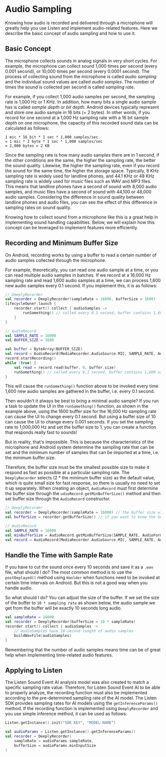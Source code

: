 # Audio Sampling

Knowing how audio is recorded and delivered through a microphone will greatly help you use Listen and implement audio-related features.
Here we describe the basic concept of audio sampling and how to use it.



## Basic Concept

The microphone collects sounds in analog signals in very short cycles. 
For example, the microphone can collect sound 1,000 times per second (every 0.001 second), or 10,000 times per second (every 0.0001 second). 
The process of collecting sound from the microphone is called *audio sampling* and the individual sound values are called *audio samples*. 
The number of times the sound is collected per second is called *sampling rate*.

For example, if you collect 1,000 audio samples per second, the sampling rate is 1,000 Hz or 1 KHz.
In addition, how many bits a single audio sample has is called *sample depth* or *bit depth*.
Android devices typically represent and store one audio sample in 16 bits (= 2 bytes). 
In other words, if you record for one second at a 1,000 Hz sampling rate with a 16 bit sample depth on one microphone, the capacity of this recorded sound data can be calculated as follows:

```
1 mic * 16 bit * 1 sec * 1,000 samples/sec
= 1 mic * 2 byte * 1 sec * 1,000 samples/sec
= 2,000 bytes = 2 KB
```

Since the sampling rate is how many audio samples there are in 1 second, if the other conditions are the same, the higher the sampling rate, the better the sound quality. 
Likewise, the higher the sampling rate, even if you record the sound for the same time, the higher the storage space. 
Typically, 8 KHz sampling rate is widely used for landline phones, and 44.1 KHz or 48 KHz sampling rate is widely used for music files such as WAV and MP3 files. 
This means that landline phones have a second of sound with 8,000 audio samples, and music files have a second of sound with 44,100 or 48,000 audio samples. 
Considering the difference in sound quality between landline phones and audio files, you can see the effect of this difference in sampling rates on sound quality. 

Knowing how to collect sound from a microphone like this is a great help in implementing sound handling capabilities.
Below, we will explain how this concept can be leveraged to implement features more efficiently.



## Recording and Minimum Buffer Size

On Android, recording works by using a buffer to read a certain number of audio samples collected through the microphone.

For example, theoretically, you can read one audio sample at a time, or you can read multiple audio samples in batches.
If we record at a 16,000 Hz sampling rate and read 1,600 audio samples at a time, we can process 1,600 new audio samples every 0.1 second.
If you implement this, it is as follows:

```kotlin
// DeeplyRecorder
val recorder = DeeplyRecorder(sampleRate = 16000, bufferSize = 1600)
lifecycleOwner.launch {
    recorder.start().collect { audioSamples ->
        runSomething() // called every 0.1 second, buffer contains 1,600 samples
    }
}
```

```kotlin
// AudioRecord
val SAMPLE_RATE = 16000
val BUFFER_SIZE = 1600

val buffer = ByteArray(BUFFER_SIZE)
val record = AudioRecord(MediaRecorder.AudioSource.MIC, SAMPLE_RATE, AudioFormat.CHANNEL_IN_MONO, AudioFormat.ENCODING_PCM_16BIT, buffer.size)
record.startRecording()
while (true) {
    val read = record.read(buffer, 0, buffer.size)
    runSomething() // called every 0.1 second, buffer contains 1,600 samples
}
```

This will cause the `runSomething()` function above to be invoked every time 1,600 new audio samples are gathered in the buffer, i.e. every 0.1 second.

Then wouldn't it always be best to bring a minimal audio sample?
If you run a task to update the UI in the `runSomething()` function, as shown in the example above, using the 1600 buffer size for the 16,000 Hz sampling rate can cause the UI to change every 0.1 second. 
But using a buffer size of 10 can cause the UI to change every 0.001 seconds. 
If you set the sampling rate to 1,000,000 Hz and set the buffer size to 1, you can create a function that responds really fast to sounds!

But in reality, that's impossible.
This is because the characteristics of the microphone and Android system determine the sampling rate that can be set and the minimum number of samples that can be imported at a time, i.e. the minimum buffer size. 

Therefore, the buffer size must be the smallest possible size to make it respond as fast as possible at a particular sampling rate. 
The `DeeplyRecorder` selects (2 * the minimum buffer size) as the default value, which is quite small size for fast response, so there is usually no need to set it up separately. 
When creating an object, `AudioRecord` must first determine the buffer size through the `udioRecord.getMinBufferSize()` method and then set buffer size through the `AudioRecord` constructor.

```kotlin
// DeeplyRecorder
val recorder = DeeplyRecorder(sampleRate = 16000) // the buffer size will be set to the minimum size
val bufferSize = recorder.getBufferSize() // if you want to know the buffer size
```

```kotlin
// AudioRecord
val SAMPLE_RATE = 16000
val minBufferSize = AudioRecord.getMinBufferSize(SAMPLE_RATE, AudioFormat.CHANNEL_IN_MONO, AudioFormat.ENCODING_PCM_16BIT)
val record = AudioRecord(MediaRecorder.AudioSource.MIC, SAMPLE_RATE, AudioFormat.CHANNEL_IN_MONO, AudioFormat.ENCODING_PCM_16BIT, minBufferSize)
```



## Handle the Time with Sample Rate

If you have to cut the sound once every 10 seconds and save it as a `.wav` file, what should I do?
The most common method is to use the `postDeplayed()` method using `Hanlder` when functions need to be invoked at certain time intervals on Android.
But this is not a good way when you handle audio. 

<!-- 

If you want to find out more about why it's not a good method, please click 'View Details' below. 

1. Method to recreate an AudioRecord object every 10 seconds
2. Method to use one AudioRecord object but alternate between the startRecording() and stopRecording() functions
3. Method to use one AudioRecord object, accumulate audio samples in the buffer and get all the data stored at a fixed time interval

Typically, there are several reasons as follows:
- Some audio sample data is lost for a short period of time between the time it takes to create the AudioRecord object and the time between the startRecording() function and the time the `stopRecording()` function runs.
- Recalling the AudioRecord `startRecording()` and `stopRecording()` functions quickly often fails. 
- To prevent infinite accumulation of audio samples in the buffer and memory errors, it should be managed by methods such as emptying the memory continuously. 

-->

So what should I do?
You can adjust the size of the buffer. 
If we set the size of the buffer to `10 * sampling rate` as shown below, the audio sample we get from the buffer will be exactly 10 seconds long audio.

```kotlin
val sampleRate = 16000
val recorder = DeeplyRecorder(bufferSize = 10 * sampleRate)
recorder.start().collect { audioSamples ->
    // audioSamples have 10 second length of audio samples
    buildWavFile(audioSamples)
}
```

Remembering that the number of audio samples means time can be of great help when implementing time-related audio features. 



## Applying to Listen

The Listen Sound Event AI analysis model was also created to match a specific sampling rate value.
Therefore, for Listen Sound Event AI to be able to properly analyze, the recording function must also be implemented according to the pre-determined sampling rate of the AI model. 
The Listen SDK provides sampling rates for AI models using the `getInferenceParams()` method.
If the recording function is implemented using `DeeplyRecorder` and you use simple inference method, it can be used as follows:

```kotlin
Listen.getInstance().init("SDK KEY", "MODEL NAME")

val audioParams = Listen.getInstance().getInferenceParams()
val recorder = DeeplyRecorder(
    sampleRate = audioParams.sampleRate, 
    bufferSize = audioParams.minInputSize
)
```

<!-- 
Caution!
The sampling rate value may vary depending on the `.dpl` file. 
If you use the recording function for both Listen and other purposes at the same time, you should write the code so that there is no problem even if the sampling rate changes during recording.
-->

